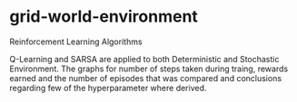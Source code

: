 # grid-world-environment
Reinforcement Learning Algorithms

Q-Learning and SARSA are applied to both Deterministic and Stochastic Environment. The graphs for number of steps taken during traing, rewards earned and the number of episodes 
that was compared and conclusions regarding few of the hyperparameter where derived.
